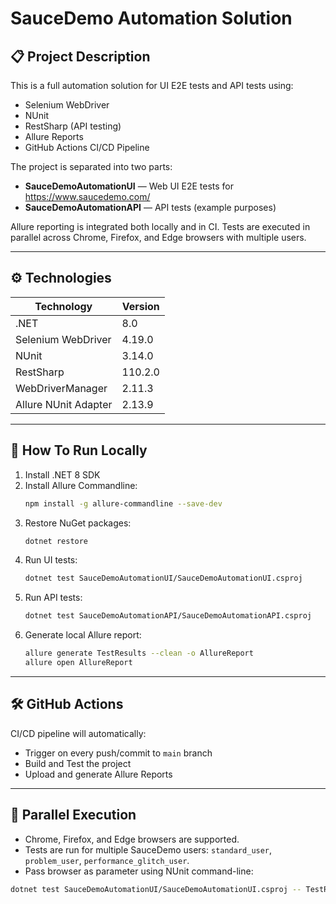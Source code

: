 ﻿# SauceDemo Automation Solution

## 📋 Project Description

This is a full automation solution for UI E2E tests and API tests using:

- Selenium WebDriver
- NUnit
- RestSharp (API testing)
- Allure Reports
- GitHub Actions CI/CD Pipeline

The project is separated into two parts:
- **SauceDemoAutomationUI** — Web UI E2E tests for https://www.saucedemo.com/
- **SauceDemoAutomationAPI** — API tests (example purposes)

Allure reporting is integrated both locally and in CI.
Tests are executed in parallel across Chrome, Firefox, and Edge browsers with multiple users.

---

## ⚙ Technologies

| Technology           | Version         |
|-----------------------|-----------------|
| .NET                  | 8.0             |
| Selenium WebDriver    | 4.19.0          |
| NUnit                 | 3.14.0          |
| RestSharp             | 110.2.0         |
| WebDriverManager      | 2.11.3          |
| Allure NUnit Adapter  | 2.13.9          |

---

## 🧪 How To Run Locally

1. Install .NET 8 SDK
2. Install Allure Commandline:
    ```bash
    npm install -g allure-commandline --save-dev
    ```
3. Restore NuGet packages:
    ```bash
    dotnet restore
    ```
4. Run UI tests:
    ```bash
    dotnet test SauceDemoAutomationUI/SauceDemoAutomationUI.csproj
    ```
5. Run API tests:
    ```bash
    dotnet test SauceDemoAutomationAPI/SauceDemoAutomationAPI.csproj
    ```
6. Generate local Allure report:
    ```bash
    allure generate TestResults --clean -o AllureReport
    allure open AllureReport
    ```

---

## 🛠 GitHub Actions

CI/CD pipeline will automatically:
- Trigger on every push/commit to `main` branch
- Build and Test the project
- Upload and generate Allure Reports

---

## 🚀 Parallel Execution

- Chrome, Firefox, and Edge browsers are supported.
- Tests are run for multiple SauceDemo users: `standard_user`, `problem_user`, `performance_glitch_user`.
- Pass browser as parameter using NUnit command-line:

```bash
dotnet test SauceDemoAutomationUI/SauceDemoAutomationUI.csproj -- TestRunParameters.Parameter(name=\"browser\", value=\"firefox\")
